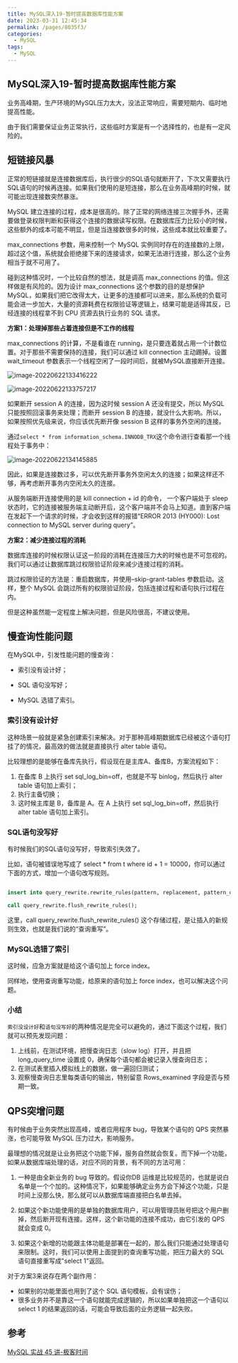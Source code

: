 ```yaml
---
title: MySQL深入19-暂时提高数据库性能方案
date: 2023-03-31 12:45:34
permalink: /pages/8035f3/
categories: 
  - MySQL
tags: 
  - MySQL
---
```

## MySQL深入19-暂时提高数据库性能方案

业务高峰期，生产环境的MySQL压力太大，没法正常响应，需要短期内、临时地提高性能。

由于我们需要保证业务正常执行，这些临时方案是有一个选择性的，也是有一定风险的。

## 短链接风暴

正常的短链接就是连接数据库后，执行很少的SQL语句就断开了，下次又需要执行SQL语句的时候再连接。如果我们使用的是短连接，那么在业务高峰期的时候，就可能出现连接数突然暴涨。

MySQL 建立连接的过程，成本是很高的。除了正常的网络连接三次握手外，还需要做登录权限判断和获得这个连接的数据读写权限。在数据库压力比较小的时候，这些额外的成本可能不明显，但是当连接数很多的时候，这些成本就比较重要了。

max_connections 参数，用来控制一个 MySQL 实例同时存在的连接数的上限，超过这个值，系统就会拒绝接下来的连接请求，如果无法进行连接，那么这个业务相当于就不可用了。

碰到这种情况时，一个比较自然的想法，就是调高 max_connections 的值。但这样做是有风险的。因为设计 max_connections 这个参数的目的是想保护 MySQL，如果我们把它改得太大，让更多的连接都可以进来，那么系统的负载可能会进一步加大，大量的资源耗费在权限验证等逻辑上，结果可能是适得其反，已经连接的线程拿不到 CPU 资源去执行业务的 SQL 请求。

**方案1：处理掉那些占着连接但是不工作的线程**

max_connections 的计算，不是看谁在 running，是只要连着就占用一个计数位置。对于那些不需要保持的连接，我们可以通过 kill connection 主动踢掉。设置 wait_timeout 参数表示一个线程空闲了一段时间后，就被MySQL直接断开连接。

![image-20220622133416222](https://blog-1300853183.cos.ap-chengdu.myqcloud.com/img/image-20220622133416222.png)

![image-20220622133757217](https://blog-1300853183.cos.ap-chengdu.myqcloud.com/img/image-20220622133757217.png)

如果断开 session A 的连接，因为这时候 session A 还没有提交，所以 MySQL 只能按照回滚事务来处理；而断开 session B 的连接，就没什么大影响。所以，如果按照优先级来说，你应该优先断开像 session B 这样的事务外空闲的连接。

通过`select * from information_schema.INNODB_TRX`这个命令进行查看那一个线程处于事务中：

![image-20220622134145885](https://blog-1300853183.cos.ap-chengdu.myqcloud.com/img/image-20220622134145885.png)

因此，如果是连接数过多，可以优先断开事务外空闲太久的连接；如果这样还不够，再考虑断开事务内空闲太久的连接。

从服务端断开连接使用的是 kill connection + id 的命令， 一个客户端处于 sleep 状态时，它的连接被服务端主动断开后，这个客户端并不会马上知道。直到客户端在发起下一个请求的时候，才会收到这样的报错“ERROR 2013 (HY000): Lost connection to MySQL server during query”。

**方案2：减少连接过程的消耗**

数据库连接的时候权限认证这一阶段的消耗在连接压力大的时候也是不可忽视的。我们可以通过让数据库跳过权限验证阶段来减少连接过程的消耗。

跳过权限验证的方法是：重启数据库，并使用–skip-grant-tables 参数启动。这样，整个 MySQL 会跳过所有的权限验证阶段，包括连接过程和语句执行过程在内。

但是这种虽然能一定程度上解决问题，但是风险很高，不建议使用。

## 慢查询性能问题

在MySQL中，引发性能问题的慢查询：

- 索引没有设计好；

- SQL 语句没写好；
- MySQL 选错了索引。

### **索引没有设计好**

这种场景一般就是紧急创建索引来解决。对于那种高峰期数据库已经被这个语句打挂了的情况，最高效的做法就是直接执行 alter table 语句。

比较理想的是能够在备库先执行，假设现在是主库A、备库B，方案流程如下：

1. 在备库 B 上执行 set sql_log_bin=off，也就是不写 binlog，然后执行 alter table 语句加上索引；
2. 执行主备切换；
3. 这时候主库是 B，备库是 A。在 A 上执行 set sql_log_bin=off，然后执行 alter table 语句加上索引。

### **SQL语句没写好**

有时候我们的SQL语句没写好，导致索引失效了。

比如，语句被错误地写成了 select * from t where id + 1 = 10000，你可以通过下面的方式，增加一个语句改写规则。

```sql

insert into query_rewrite.rewrite_rules(pattern, replacement, pattern_database) values ("select * from t where id + 1 = ?", "select * from t where id = ? - 1", "db1");

call query_rewrite.flush_rewrite_rules();
```

这里，call query_rewrite.flush_rewrite_rules() 这个存储过程，是让插入的新规则生效，也就是我们说的“查询重写”。

### **MySQL选错了索引**

这时候，应急方案就是给这个语句加上 force index。

同样地，使用查询重写功能，给原来的语句加上 force index，也可以解决这个问题。

### 小结

`索引没设计好`和`语句没写好`的两种情况是完全可以避免的，通过下面这个过程，我们就可以预先发现问题：

1. 上线前，在测试环境，把慢查询日志（slow log）打开，并且把 long_query_time 设置成 0，确保每个语句都会被记录入慢查询日志；
2. 在测试表里插入模拟线上的数据，做一遍回归测试；
3. 观察慢查询日志里每类语句的输出，特别留意 Rows_examined 字段是否与预期一致。

## QPS突增问题

有时候由于业务突然出现高峰，或者应用程序 bug，导致某个语句的 QPS 突然暴涨，也可能导致 MySQL 压力过大，影响服务。

最理想的情况就是让业务把这个功能下掉，服务自然就会恢复。而下掉一个功能，如果从数据库端处理的话，对应不同的背景，有不同的方法可用：

1. 一种是由全新业务的 bug 导致的。假设你DB 运维是比较规范的，也就是说白名单是一个个加的。这种情况下，如果能够确定业务方会下掉这个功能，只是时间上没那么快，那么就可以从数据库端直接把白名单去掉。

2. 如果这个新功能使用的是单独的数据库用户，可以用管理员账号把这个用户删掉，然后断开现有连接。这样，这个新功能的连接不成功，由它引发的 QPS 就会变成 0。

3. 如果这个新增的功能跟主体功能是部署在一起的，那么我们只能通过处理语句来限制。这时，我们可以使用上面提到的查询重写功能，把压力最大的 SQL 语句直接重写成"select 1"返回。

对于方案3来说存在两个副作用：

- 如果别的功能里面也用到了这个 SQL 语句模板，会有误伤；
- 很多业务并不是靠这一个语句就能完成逻辑的，所以如果单独把这一个语句以 select 1 的结果返回的话，可能会导致后面的业务逻辑一起失败。

## 参考

[MySQL 实战 45 讲-极客时间](https://time.geekbang.org/column/intro/100020801?tab=catalog)